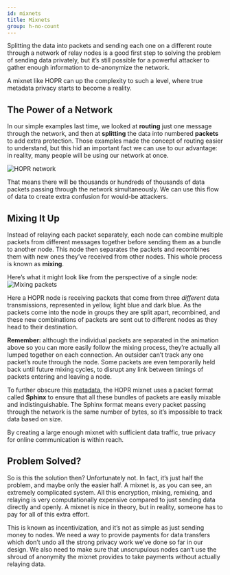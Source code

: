 ```yaml
---
id: mixnets
title: Mixnets
group: h-no-count
---
```


Splitting the data into packets and sending each one on a different route through a network of relay nodes is a good first step to solving the problem of sending data privately, but it’s still possible for a powerful attacker to gather enough information to de-anonymize the network.

A mixnet like HOPR can up the complexity to such a level, where true metadata privacy starts to become a reality.

## The Power of a Network

In our simple examples last time, we looked at **routing** just one message through the network, and then at **splitting** the data into numbered **packets** to add extra protection. Those examples made the concept of routing easier to understand, but this hid an important fact we can use to our advantage: in reality, many people will be using our network at once.

![HOPR network](/img/core/hopr_network.gif)

That means there will be thousands or hundreds of thousands of data packets passing through the network simultaneously. We can use this flow of data to create extra confusion for would-be attackers.

## Mixing It Up

Instead of relaying each packet separately, each node can combine multiple packets from different messages together before sending them as a bundle to another node. This node then separates the packets and recombines them with new ones they’ve received from other nodes. This whole process is known as **mixing**.

Here’s what it might look like from the perspective of a single node:
![Mixing packets](/img/core/mixing_packets.gif)

Here a HOPR node is receiving packets that come from three _different_ data transmissions, represented in yellow, light blue and dark blue. As the packets come into the node in groups they are split apart, recombined, and these new combinations of packets are sent out to different nodes as they head to their destination.

**Remember:** although the individual packets are separated in the animation above so you can more easily follow the mixing process, they’re actually all lumped together on each connection. An outsider can’t track any one packet’s route through the node. Some packets are even temporarily held back until future mixing cycles, to disrupt any link between timings of packets entering and leaving a node.

To further obscure this [metadata](https://medium.com/hoprnet/hopr-basics-episode-2-what-is-metadata-8b973ae24871), the HOPR mixnet uses a packet format called **Sphinx** to ensure that all these bundles of packets are easily mixable and indistinguishable. The Sphinx format means every packet passing through the network is the same number of bytes, so it’s impossible to track data based on size.

By creating a large enough mixnet with sufficient data traffic, true privacy for online communication is within reach.

## Problem Solved?

So is this the solution then? Unfortunately not. In fact, it’s just half the problem, and maybe only the easier half. A mixnet is, as you can see, an extremely complicated system. All this encryption, mixing, remixing, and relaying is very computationally expensive compared to just sending data directly and openly. A mixnet is nice in theory, but in reality, someone has to pay for all of this extra effort.

This is known as incentivization, and it’s not as simple as just sending money to nodes. We need a way to provide payments for data transfers which don’t undo all the strong privacy work we’ve done so far in our design. We also need to make sure that unscrupulous nodes can’t use the shroud of anonymity the mixnet provides to take payments without actually relaying data.

